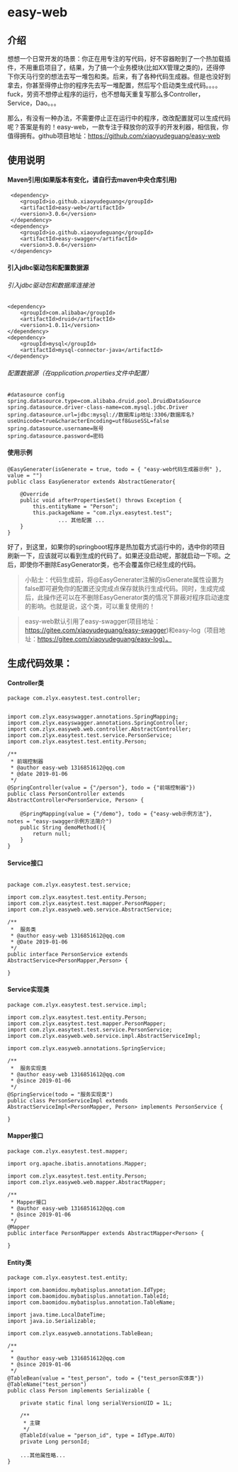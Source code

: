 # easy-web

## 介绍

想想一个日常开发的场景：你正在用专注的写代码，好不容器盼到了一个热加载插件，不用重启项目了，结果，为了搞一个业务模块(比如XX管理之类的)，还得停下你天马行空的想法去写一堆包和类。后来，有了各种代码生成器。但是也没好到拿去，你甚至得停止你的程序先去写一堆配置，然后写个启动类生成代码。。。。fuck，劳资不想停止程序的运行，也不想每天重复写那么多Controller，Service，Dao。。。

那么，有没有一种办法，不需要停止正在运行中的程序，改改配置就可以生成代码呢？答案是有的！easy-web，一款专注于释放你的双手的开发利器，相信我，你值得拥有。github项目地址：https://github.com/xiaoyudeguang/easy-web

## 使用说明

#### Maven引用(如果版本有变化，请自行去maven中央仓库引用)
```
 <dependency>
    <groupId>io.github.xiaoyudeguang</groupId>
    <artifactId>easy-web</artifactId>
    <version>3.0.6</version>
 </dependency>
 <dependency>
    <groupId>io.github.xiaoyudeguang</groupId>
    <artifactId>easy-swagger</artifactId>
    <version>3.0.6</version>
 </dependency>
```

#### 引入jdbc驱动包和配置数据源

###### 引入jdbc驱动包和数据库连接池
```
<dependency>
    <groupId>com.alibaba</groupId>
    <artifactId>druid</artifactId>
    <version>1.0.11</version>
</dependency>
<dependency>
    <groupId>mysql</groupId>
    <artifactId>mysql-connector-java</artifactId>
</dependency> 
```
###### 配置数据源（在application.properties文件中配置）

```
#datasource config
spring.datasource.type=com.alibaba.druid.pool.DruidDataSource
spring.datasource.driver-class-name=com.mysql.jdbc.Driver
spring.datasource.url=jdbc:mysql://数据库ip地址:3306/数据库名?useUnicode=true&characterEncoding=utf8&useSSL=false
spring.datasource.username=账号
spring.datasource.password=密码
```

#### 使用示例
```
@EasyGenerater(isGenerate = true, todo = { "easy-web代码生成器示例" }, value = "")
public class EasyGenerator extends AbstractGenerator{

	@Override
	public void afterPropertiesSet() throws Exception {
		this.entityName = "Person";
		this.packageName = "com.zlyx.easytest.test";
                ... 其他配置 ...
	}
}

```
好了，到这里，如果你的springboot程序是热加载方式运行中的，选中你的项目刷新一下，应该就可以看到生成的代码了。如果还没启动呢，那就启动一下呗。之后，即使你不删除EasyGenerator类，也不会覆盖你已经生成的代码。

> 小贴士：代码生成前，将@EasyGenerater注解的isGenerate属性设置为false即可避免你的配置还没完成点保存就执行生成代码。同时，生成完成后，此操作还可以在不删除EasyGenerator类的情况下屏蔽对程序启动速度的影响。也就是说，这个类，可以重复使用的！

> easy-web默认引用了easy-swagger(项目地址：https://gitee.com/xiaoyudeguang/easy-swagger)和easy-log（项目地址：https://gitee.com/xiaoyudeguang/easy-log）。
> 
## 生成代码效果：

#### Controller类

```
package com.zlyx.easytest.test.controller;


import com.zlyx.easyswagger.annotations.SpringMapping;
import com.zlyx.easyswagger.annotations.SpringController;
import com.zlyx.easyweb.web.controller.AbstractController;
import com.zlyx.easytest.test.service.PersonService;
import com.zlyx.easytest.test.entity.Person;

/**
 * 前端控制器
 * @author easy-web 1316851612@qq.com
 * @date 2019-01-06
 */
@SpringController(value = {"/person"}, todo = {"前端控制器"})
public class PersonController extends AbstractController<PersonService, Person> {
    
    @SpringMapping(value = {"/demo"}, todo = {"easy-web示例方法"}, notes = "easy-swagger示例方法简介")
    public String demoMethod(){
        return null;
    }
}

```

#### Service接口

```

package com.zlyx.easytest.test.service;

import com.zlyx.easytest.test.entity.Person;
import com.zlyx.easytest.test.mapper.PersonMapper;
import com.zlyx.easyweb.web.service.AbstractService;

/**
 *  服务类
 * @author easy-web 1316851612@qq.com
 * @Date 2019-01-06
 */
public interface PersonService extends AbstractService<PersonMapper,Person> {

}
```

#### Service实现类

```
package com.zlyx.easytest.test.service.impl;

import com.zlyx.easytest.test.entity.Person;
import com.zlyx.easytest.test.mapper.PersonMapper;
import com.zlyx.easytest.test.service.PersonService;
import com.zlyx.easyweb.web.service.impl.AbstractServiceImpl;

import com.zlyx.easyweb.annotations.SpringService;

/**
 *  服务实现类
 * @author easy-web 1316851612@qq.com
 * @since 2019-01-06
 */
@SpringService(todo = "服务实现类")
public class PersonServiceImpl extends AbstractServiceImpl<PersonMapper, Person> implements PersonService {

}

```

#### Mapper接口

```
package com.zlyx.easytest.test.mapper;

import org.apache.ibatis.annotations.Mapper;

import com.zlyx.easytest.test.entity.Person;
import com.zlyx.easyweb.web.mapper.AbstractMapper;

/**
 * Mapper接口
 * @author easy-web 1316851612@qq.com
 * @since 2019-01-06
 */
@Mapper
public interface PersonMapper extends AbstractMapper<Person> {

}

```

#### Entity类

```
package com.zlyx.easytest.test.entity;

import com.baomidou.mybatisplus.annotation.IdType;
import com.baomidou.mybatisplus.annotation.TableId;
import com.baomidou.mybatisplus.annotation.TableName;

import java.time.LocalDateTime;
import java.io.Serializable;

import com.zlyx.easyweb.annotations.TableBean;

/**
 * 
 * @author easy-web 1316851612@qq.com
 * @since 2019-01-06
 */
@TableBean(value = "test_person", todo = {"test_person实体类"})
@TableName("test_person")
public class Person implements Serializable {

    private static final long serialVersionUID = 1L;

    /**
     * 主键
     */
    @TableId(value = "person_id", type = IdType.AUTO)
    private Long personId;
    
    ...其他属性略...
}
```








